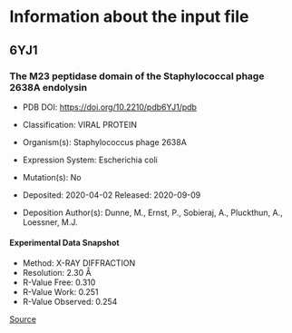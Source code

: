 # Information about the input file

## 6YJ1
### The M23 peptidase domain of the Staphylococcal phage 2638A endolysin

- PDB DOI: https://doi.org/10.2210/pdb6YJ1/pdb

- Classification: VIRAL PROTEIN
- Organism(s): Staphylococcus phage 2638A
- Expression System: Escherichia coli
- Mutation(s): No

- Deposited: 2020-04-02 Released: 2020-09-09 
- Deposition Author(s): Dunne, M., Ernst, P., Sobieraj, A., Pluckthun, A., Loessner, M.J.

#### Experimental Data Snapshot

- Method: X-RAY DIFFRACTION
- Resolution: 2.30 Å
- R-Value Free: 0.310 
- R-Value Work: 0.251 
- R-Value Observed: 0.254

[Source](https://www.rcsb.org/structure/6yj1)